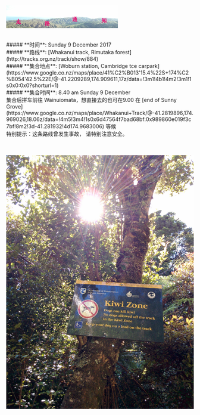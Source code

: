 ![skyline](_images/skyline2.png)

<br/>
##### **时间**: Sunday 9 December 2017
<br/>
##### **路线**: [Whakanui track, Rimutaka forest](http://tracks.org.nz/track/show/884)
<br/>
##### **集合地点**: [Woburn station, Cambridge tce carpark](https://www.google.co.nz/maps/place/41%C2%B013'15.4%22S+174%C2%B054'42.5%22E/@-41.2209289,174.909611,17z/data=!3m1!4b1!4m2!3m1!1s0x0:0x0?shorturl=1)
<br/>
##### **集合时间**: 8.40 am  Sunday 9 December

<br/>
<div class= "alert alert-warning">
集合后拼车前往 Wainuiomata，想直接去的也可在9.00 在 [end of Sunny Grove](https://www.google.co.nz/maps/place/Whakanui+Track/@-41.2819896,174.969026,18.06z/data=!4m5!3m4!1s0x6d47564f7bad68bf:0x989860e019f3c7bf!8m2!3d-41.281932!4d174.9683006) 等候 
</div>

<div class= "alert alert-danger">
特别提示：这条路线曾发生事故， 请特别注意安全。
</div>
<br/>
<br/>



![whakanui201603](_images/whakanui201603.jpg)
